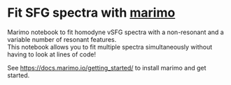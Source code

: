 # Fit SFG spectra with [marimo](https://marimo.io/)
Marimo notebook to fit homodyne vSFG spectra with a non-resonant and a variable number of resonant features.\
This notebook allows you to fit multiple spectra simultaneously without having to look at lines of code!

See https://docs.marimo.io/getting_started/ to install marimo and get started.
<!-- Open the notebook by running the command `marimo edit DirectSFG_Fitting.py`. -->
